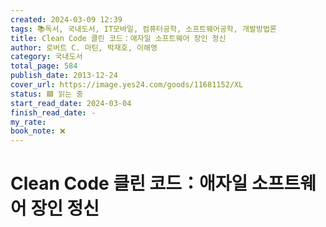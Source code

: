 ```yaml
---
created: 2024-03-09 12:39
tags: 📚독서, 국내도서, IT모바일, 컴퓨터공학, 소프트웨어공학, 개발방법론
title: Clean Code 클린 코드：애자일 소프트웨어 장인 정신
author: 로버트 C. 마틴, 박재호, 이해영
category: 국내도서
total_page: 584
publish_date: 2013-12-24
cover_url: https://image.yes24.com/goods/11681152/XL
status: 🟦 읽는 중
start_read_date: 2024-03-04
finish_read_date: -
my_rate: 
book_note: ❌
---
```


# Clean Code 클린 코드：애자일 소프트웨어 장인 정신

